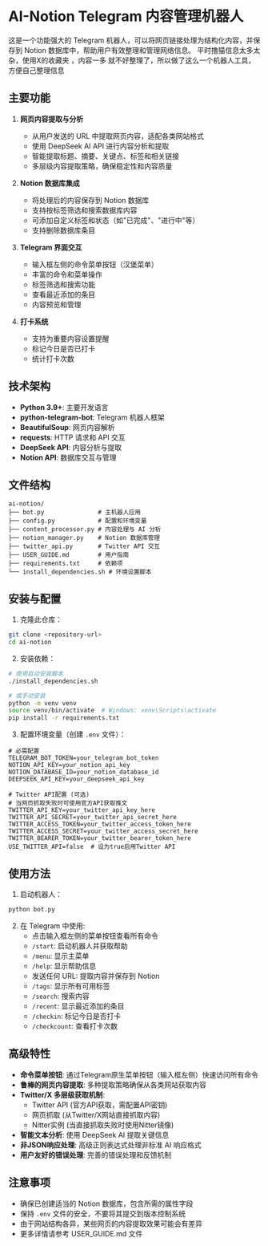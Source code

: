 # AI-Notion Telegram 内容管理机器人

这是一个功能强大的 Telegram 机器人，可以将网页链接处理为结构化内容，并保存到 Notion 数据库中，帮助用户有效整理和管理网络信息。
平时撸猫信息太多太杂，使用X的收藏夹 ，内容一多 就不好整理了，所以做了这么一个机器人工具，方便自己整理信息

## 主要功能

1. **网页内容提取与分析**
   - 从用户发送的 URL 中提取网页内容，适配各类网站格式
   - 使用 DeepSeek AI API 进行内容分析和提取
   - 智能提取标题、摘要、关键点、标签和相关链接
   - 多层级内容提取策略，确保稳定性和内容质量

2. **Notion 数据库集成**
   - 将处理后的内容保存到 Notion 数据库
   - 支持按标签筛选和搜索数据库内容
   - 可添加自定义标签和状态（如"已完成"、"进行中"等）
   - 支持删除数据库条目

3. **Telegram 界面交互**
   - 输入框左侧的命令菜单按钮（汉堡菜单）
   - 丰富的命令和菜单操作
   - 标签筛选和搜索功能
   - 查看最近添加的条目
   - 内容预览和管理

4. **打卡系统**
   - 支持为重要内容设置提醒
   - 标记今日是否已打卡
   - 统计打卡次数

## 技术架构

- **Python 3.9+**: 主要开发语言
- **python-telegram-bot**: Telegram 机器人框架
- **BeautifulSoup**: 网页内容解析
- **requests**: HTTP 请求和 API 交互
- **DeepSeek API**: 内容分析与提取
- **Notion API**: 数据库交互与管理

## 文件结构

```
ai-notion/
├── bot.py               # 主机器人应用
├── config.py            # 配置和环境变量
├── content_processor.py # 内容处理与 AI 分析
├── notion_manager.py    # Notion 数据库管理
├── twitter_api.py       # Twitter API 交互
├── USER_GUIDE.md        # 用户指南
├── requirements.txt     # 依赖项
└── install_dependencies.sh # 环境设置脚本
```

## 安装与配置

1. 克隆此仓库：
```bash
git clone <repository-url>
cd ai-notion
```

2. 安装依赖：
```bash
# 使用自动安装脚本
./install_dependencies.sh

# 或手动安装
python -m venv venv
source venv/bin/activate  # Windows: venv\Scripts\activate
pip install -r requirements.txt
```

3. 配置环境变量（创建 `.env` 文件）：
```
# 必需配置
TELEGRAM_BOT_TOKEN=your_telegram_bot_token
NOTION_API_KEY=your_notion_api_key
NOTION_DATABASE_ID=your_notion_database_id
DEEPSEEK_API_KEY=your_deepseek_api_key

# Twitter API配置 (可选)
# 当网页抓取失败时可使用官方API获取推文
TWITTER_API_KEY=your_twitter_api_key_here
TWITTER_API_SECRET=your_twitter_api_secret_here
TWITTER_ACCESS_TOKEN=your_twitter_access_token_here
TWITTER_ACCESS_SECRET=your_twitter_access_secret_here
TWITTER_BEARER_TOKEN=your_twitter_bearer_token_here
USE_TWITTER_API=false  # 设为true启用Twitter API
```

## 使用方法

1. 启动机器人：
```bash
python bot.py
```

2. 在 Telegram 中使用:
   - 点击输入框左侧的菜单按钮查看所有命令
   - `/start`: 启动机器人并获取帮助
   - `/menu`: 显示主菜单
   - `/help`: 显示帮助信息
   - 发送任何 URL: 提取内容并保存到 Notion
   - `/tags`: 显示所有可用标签
   - `/search`: 搜索内容
   - `/recent`: 显示最近添加的条目
   - `/checkin`: 标记今日是否打卡
   - `/checkcount`: 查看打卡次数

## 高级特性

- **命令菜单按钮**: 通过Telegram原生菜单按钮（输入框左侧）快速访问所有命令
- **鲁棒的网页内容提取**: 多种提取策略确保从各类网站获取内容
- **Twitter/X 多层级获取机制**:
  - Twitter API (官方API获取，需配置API密钥)
  - 网页抓取 (从Twitter/X网站直接抓取内容)
  - Nitter实例 (当直接抓取失败时使用Nitter镜像)
- **智能文本分析**: 使用 DeepSeek AI 提取关键信息
- **非JSON响应处理**: 高级正则表达式处理非标准 AI 响应格式
- **用户友好的错误处理**: 完善的错误处理和反馈机制

## 注意事项

- 确保已创建适当的 Notion 数据库，包含所需的属性字段
- 保持 `.env` 文件的安全，不要将其提交到版本控制系统
- 由于网站结构各异，某些网页的内容提取效果可能会有差异
- 更多详情请参考 USER_GUIDE.md 文件
